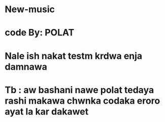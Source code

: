 # New-music

# code By: POLAT

# Nale ish nakat testm krdwa enja damnawa


# Tb : aw bashani nawe polat tedaya rashi makawa chwnka codaka eroro ayat la kar dakawet
